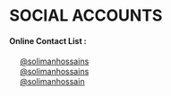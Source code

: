 # SOCIAL ACCOUNTS
#### Online Contact List :
<img src="https://services.claremont.edu/chaplains/wp-content/uploads/sites/9/2018/02/instagram-logo-png-transparent-background-1024x1024.png" width="15"> [@solimanhossains](https://instagram.com/solimanhossains)<br>
<img src="https://i.imgur.com/N5bEvsB.png" width="15"> [@solimanhossains](https://facebook.com/solimanhossains/)<br>
<img src="https://upload.wikimedia.org/wikipedia/commons/8/82/Telegram_logo.svg" width="15"> [@solimanhossain](https://t.me/solimanhossains/)<br>
